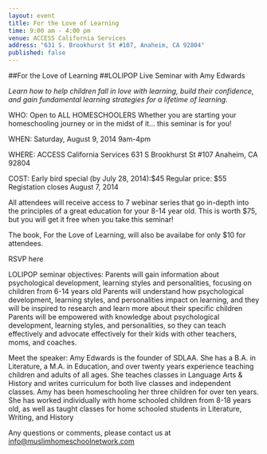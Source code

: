 ```yaml
---
layout: event
title: For the Love of Learning
time: 9:00 am - 4:00 pm
venue: ACCESS California Services
address: "631 S. Brookhurst St #107, Anaheim, CA 92804"
published: false
---
```


##For the Love of Learning
##LOLIPOP Live Seminar with Amy Edwards

_Learn how to help children
fall in love with learning,
build their confidence, and
gain fundamental learning strategies for a lifetime of learning._
 
WHO:
Open to ALL HOMESCHOOLERS
Whether you are starting your homeschooling journey or in the midst of it... this seminar is for you!
 
WHEN:
Saturday, August 9, 2014
9am-4pm 
 
WHERE:
ACCESS California Services
631 S Brookhurst St #107
Anaheim, CA 92804

COST:
Early bird special (by July 28, 2014):$45
Regular price: $55 
Registation closes August 7, 2014

All attendees will receive access to 7 webinar series that go in-depth into the principles of a great education for your 8-14 year old. This is worth $75, but you will get it free when you take this seminar!

The book, For the Love of Learning, will also be availabe for only $10 for attendees.

RSVP here

LOLIPOP seminar objectives:
 Parents will gain information about psychological development, learning styles and personalities, focusing on children from 6-14 years old
Parents will understand how psychological development, learning styles, and personalities impact on learning, and they will be inspired to research and learn more about their specific children 
Parents will be empowered with knowledge about psychological development, learning styles, and personalities, so they can teach effectively and advocate effectively for their kids with other teachers, moms, and coaches.

Meet the speaker: 
Amy Edwards is the founder of SDLAA. She has a B.A. in Literature, a M.A. in Education,  and over twenty years experience teaching children and adults of all ages. She teaches classes in Language Arts & History and writes curriculum for both live classes and independent classes. Amy has been homeschooling her three children for over ten years. She has worked individually with home schooled children from 8-18 years old, as well as taught classes for home schooled students in Literature, Writing, and History
 
Any questions or comments, please contact us at info@muslimhomeschoolnetwork.com

<script type="text/javascript" src="http://form.jotformpro.com/jsform/41646743449968"></script>
